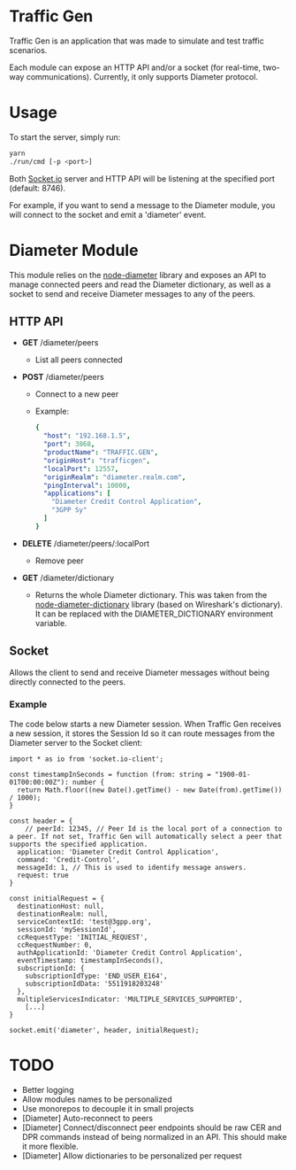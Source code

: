 # Traffic Gen

Traffic Gen is an application that was made to simulate and test traffic scenarios.

Each module can expose an HTTP API and/or a socket (for real-time, two-way communications). Currently, it only supports Diameter protocol. 

# Usage

To start the server, simply run:

```bash
yarn
./run/cmd [-p <port>]
```

Both [Socket.io](http://socket.io) server and HTTP API will be listening at the specified port (default: 8746).

For example, if you want to send a message to the Diameter module, you will connect to the socket and emit a 'diameter' event.

# Diameter Module

This module relies on the [node-diameter](https://github.com/node-diameter/node-diameter/) library and exposes an API to manage connected peers and read the Diameter dictionary, as well as a socket to send and receive Diameter messages to any of the peers.

## HTTP API

- **GET** /diameter/peers
    - List all peers connected
- **POST** /diameter/peers
    - Connect to a new peer
    - Example:

        ```yaml
        {
          "host": "192.168.1.5",
          "port": 3868,
          "productName": "TRAFFIC.GEN",
          "originHost": "trafficgen",
          "localPort": 12557,
          "originRealm": "diameter.realm.com",
          "pingInterval": 10000,
          "applications": [
            "Diameter Credit Control Application",
            "3GPP Sy"
          ]
        }
        ```

- **DELETE** /diameter/peers/:localPort
    - Remove peer
- **GET** /diameter/dictionary
    - Returns the whole Diameter dictionary. This was taken from the [node-diameter-dictionary](https://github.com/node-diameter/node-diameter-dictionary) library (based on Wireshark's dictionary). It can be replaced with the DIAMETER_DICTIONARY environment variable.

## Socket

Allows the client to send and receive Diameter messages without being directly connected to the peers.

### Example

The code below starts a new Diameter session. When Traffic Gen receives a new session, it stores the Session Id so it can route messages from the Diameter server to the Socket client:

```tsx
import * as io from 'socket.io-client';

const timestampInSeconds = function (from: string = "1900-01-01T00:00:00Z"): number {
  return Math.floor((new Date().getTime() - new Date(from).getTime()) / 1000);
}

const header = {
	// peerId: 12345, // Peer Id is the local port of a connection to a peer. If not set, Traffic Gen will automatically select a peer that supports the specified application.
  application: 'Diameter Credit Control Application',
  command: 'Credit-Control',
  messageId: 1, // This is used to identify message answers.
  request: true
}

const initialRequest = {
  destinationHost: null,
  destinationRealm: null,
  serviceContextId: 'test@3gpp.org',
  sessionId: 'mySessionId',
  ccRequestType: 'INITIAL_REQUEST',
  ccRequestNumber: 0,
  authApplicationId: 'Diameter Credit Control Application',
  eventTimestamp: timestampInSeconds(),
  subscriptionId: {
    subscriptionIdType: 'END_USER_E164',
    subscriptionIdData: '5511918203248'
  },
  multipleServicesIndicator: 'MULTIPLE_SERVICES_SUPPORTED',
	[...]
}

socket.emit('diameter', header, initialRequest);
```

# TODO

- Better logging
- Allow modules names to be personalized
- Use monorepos to decouple it in small projects
- [Diameter] Auto-reconnect to peers
- [Diameter] Connect/disconnect peer endpoints should be raw CER and DPR commands instead of being normalized in an API. This should make it more flexible.
- [Diameter] Allow dictionaries to be personalized per request

